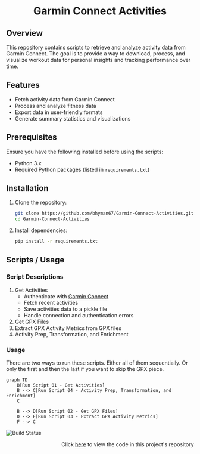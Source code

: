 <h1>
    <p align="center">Garmin Connect Activities</p>
</h1>

## Overview
This repository contains scripts to retrieve and analyze activity data from Garmin Connect. The goal is to provide a way to download, process, and visualize workout data for personal insights and tracking performance over time.

## Features
- Fetch activity data from Garmin Connect
- Process and analyze fitness data
- Export data in user-friendly formats
- Generate summary statistics and visualizations

## Prerequisites
Ensure you have the following installed before using the scripts:
- Python 3.x
- Required Python packages (listed in `requirements.txt`)

## Installation

1. Clone the repository:
   ```sh
   git clone https://github.com/bhyman67/Garmin-Connect-Activities.git
   cd Garmin-Connect-Activities
   ```
2. Install dependencies:
   ```sh
   pip install -r requirements.txt
   ```

## Scripts / Usage

### Script Descriptions
1. Get Activities
   - Authenticate with [Garmin Connect](https://pypi.org/project/garminconnect/)
   - Fetch recent activities
   - Save activities data to a pickle file
   - Handle connection and authentication errors
2. Get GPX Files
3. Extract GPX Activity Metrics from GPX files
4. Activity Prep, Transformation, and Enrichment

### Usage

There are two ways to run these scripts. Either all of them sequentially. Or only the first and then the last if you want to skip the GPX piece. 

```mermaid
graph TD
    B[Run Script 01 - Get Activities]
    B --> C[Run Script 04 - Activity Prep, Transformation, and Enrichment]
    C

    B --> D[Run Script 02 - Get GPX Files]
    D --> F[Run Script 03 - Extract GPX Activity Metrics]
    F --> C
```

![Build Status](https://github.com/YOUR_USERNAME/YOUR_REPO/actions/workflows/jekyll.yml/badge.svg)

<p align="right">Click <a href="https://github.com/bhyman67/Garmin-Connect-Activities">here</a> to view the code in this project's repository<p>